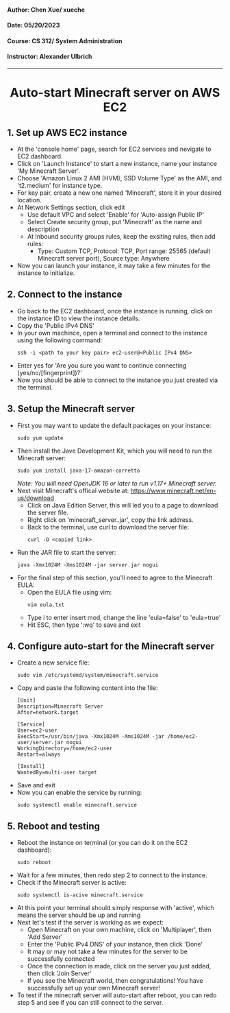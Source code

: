 #### Author: Chen Xue/ xueche
#### Date: 05/20/2023
#### Course: CS 312/ System Administration
#### Instructor: Alexander Ulbrich
---
# <center>Auto-start Minecraft server on AWS EC2</center>
## **1. Set up AWS EC2 instance**
- At the 'console home' page, search for EC2 services and nevigate to EC2 dashboard.
- Click on 'Launch Instance' to start a new instance, name your instance 'My Minecraft Server'.
- Choose 'Amazon Linux 2 AMI (HVM), SSD Volume Type' as the AMI, and 't2.medium' for instance type.
- For key pair, create a new one named 'Minecraft', store it in your desired location.
- At Network Settings section, click edit
    - Use default VPC and select 'Enable' for 'Auto-assign Public IP'
    - Select Create security group, put 'Minecraft' as the name and description
    - At Inbound security groups rules, keep the exsiting rules, then add rules:
        - Type: Custom TCP, Protocol: TCP, Port range: 25565 (default Minecraft server port), Source type: Anywhere
- Now you can launch your instance, it may take a few minutes for the instance to initialize.
## **2. Connect to the instance**
- Go back to the EC2 dashboard, once the instance is running, click on the instance ID to view the instance details.
- Copy the 'Public IPv4 DNS'
- In your own machince, open a terminal and connect to the instance using the following command:
    ```
    ssh -i <path to your key pair> ec2-user@<Public IPv4 DNS>
    ```
- Enter yes for 'Are you sure you want to continue connecting (yes/no/[fingerprint])?'
- Now you should be able to connect to the instance you just created via the terminal.
## **3. Setup the Minecraft server**
- First you may want to update the default packages on your instance:
    ```
    sudo yum update
    ```
- Then install the Jave Development Kit, which you will need to run the Minecraft server:
    ```
    sudo yum install java-17-amazon-corretto
    ```
   *Note: You will need OpenJDK 16 or later to run v1.17+ Minecraft server.*
- Next visit Minecraft's offical website at: https://www.minecraft.net/en-us/download
    - Click on Java Edition Server, this will led you to a page to download the server file.
    - Right click on 'minecraft_server..jar', copy the link address.
    - Back to the terminal, use curl to download the server file:
        ```
        curl -O <copied link>
        ```
- Run the JAR file to start the server:
    ```
    java -Xmx1024M -Xms1024M -jar server.jar nogui
    ```
- For the final step of this section, you'll need to agree to the Minecraft EULA:
    - Open the EULA file using vim:
        ```
        vim eula.txt
        ```
    - Type i to enter insert mod, change the line 'eula=false' to 'eula=true'
    - Hit ESC, then type ':wq' to save and exit
## **4. Configure auto-start for the Minecraft server**
- Create a new service file:
    ```
    sudo vim /etc/systemd/system/minecraft.service
    ```
- Copy and paste the following content into the file:
    ```
    [Unit]
    Description=Minecraft Server
    After=network.target

    [Service]
    User=ec2-user
    ExecStart=/usr/bin/java -Xmx1024M -Xms1024M -jar /home/ec2-user/server.jar nogui
    WorkingDirectory=/home/ec2-user
    Restart=always

    [Install]
    WantedBy=multi-user.target
    ```
- Save and exit
- Now you can enable the service by running:
    ```
    sudo systemctl enable minecraft.service
    ```
## **5. Reboot and testing**
- Reboot the instance on terminal (or you can do it on the EC2 dashboard):
    ```
    sudo reboot
    ```
- Wait for a few minutes, then redo step 2 to connect to the instance.
- Check if the Minecraft server is active:
    ```
    sudo systemctl is-acive minecraft.service
    ```
- At this point your terminal should simply response with 'active', which means the server should be up and running
- Next let's test if the server is working as we expect:
    - Open Minecraft on your own machine, click on 'Multiplayer', then 'Add Server'
    - Enter the 'Public IPv4 DNS' of your instance, then click 'Done'
    - It may or may not take a few minutes for the server to be successfully connected
    - Once the connection is made, click on the server you just added, then click 'Join Server'
    - If you see the Minecraft world, then congratulations! You have successfully set up your own Minecraft server!
- To test if the minecraft server will auto-start after reboot, you can redo step 5 and see if you can still connect to the server.